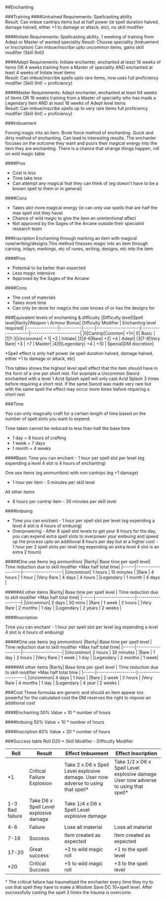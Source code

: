 ##Enchanting

###Training
####Untrained 
Requirements: Spellcasting ability  
Result: Can imbue cantrips items but at half power (ie spell duration halved, damage halved, either +1 to damage or attack, etc), no skill modifier  

####Initate
Requirements: Spellcasting ability, 1 weeking of training from Adept or Master of wanted speciality
Result: Choose speciality (Imbuement or Inscription) Can imbue/inscribe upto uncommon items, gains skill modifier (Skill (Int))

####Adept
Requirements: Initiate enchanter, enchanted at least 16 weeks of items OR 4 weeks training from a Master of speciality AND enchanted at least 4 weeks of Initate level items  
Result: Can imbue/inscribe spells upto rare items, now uses full proficiency modifier (Skill (Int) + proficiency)

####Master
Requirements: Adept enchanter, enchanted at least 64 weeks of items OR 16 weeks training from a Master of speciality who has made a Legendary Item AND at least 16 weeks of Adept level items  
Result: Can imbue/inscribe spells up to very rare items full proficiency modifier (Skill (Int) + proficiency)

###Imbuement

Forcing magic into an item. Brute force method of enchanting. Quick and dirty method of enchanting. Can lead to interesting results. The enchanter focuses on the outcome they want and pours their magical energy into the item they are enchanting. There is a chance that strange things happen, roll on wild magic table

####Pros
* Cost is less
* Time take less
* Can attempt any magical feat they can think of (eg doesn't have to be a known spell to them or in general)

####Cons
* Takes alot more magical energy (ie can only use spells that are half the max spell slot they have)
* Chance of wild magic to give the item an unintentional affect
* Not approved by the Sages of the Arcane outside their specialist research team

###Inscription
Enchanting through marking an item with magical rune/writing/designs.This method finesses magic into an item through carving, inlays, markings, etc of runes, writing, designs, etc into the item

####Pros
* Potential to be better than expected
* Less magic intensive
* Approved by the Sages of the Arcane

####Cons
* The cost of materials
* Takes more time
* Can only be done for magics the user knows of or has the designs for



###Equivalent levels of enchanting & difficulty
|Difficulty level|Spell level|Rarity|Weapon \ Armour  Bonus| Difficulty Modifier | Enchanting level required|
|----------------|-----------|------|----------------------|---------------------|-------------------------|
|0|Cantrip|Common| +1\*| 0| Basic | 
|1|1-3|Uncommon| + 1| +2 | Initiate|
|2|4-6|Rare| +2| +4 | Adept| 
|3|7-8|Very Rare| +3 | +7 | Master|
|4|9|Legendary| +4 | +10 | Special|DM discretion|

\*Spell effect is only half power (ie spell duration halved, damage halved, either +1 to damage or attack, etc)  

This tables shows the highest level spell effect that the item should have in the form of a one per short rest. For example a Uncommon Sword enchanted with a level 1 Acid Splash spell will only cast Acid Splash 3 times before requiring a short rest. If the same Sword was made very rare but with the same spell the effect may occur more times before requiring a short rest

###Time

You can only magically craft for a certain length of time based on the number of spell slots you want to expend.

Time taken cannot be reduced to less than half the base time
* 1 day = 8 hours of crafting
* 1 week = 7 days
* 1 month = 4 weeks

####Basic
Time you can enchant - 1 hour per spell slot per level (eg expending a level 4 slot is 4 hours of enchanting)

One use items (eg ammunition) with non cantrips (eg +1 damage)
* 1 hour per item - 5 minutes per skill level

All other items 
* 8 hours per cantrip item - 30 minutes per skill level

####Imbuing
* Time you can enchant - 1 hour per spell slot per level (eg expending a level 4 slot is 4 hours of embuing)
* Overpowering - After 8 spell slot levels to get your 8 hours for the day, you can expend extra spell slots to overpower your embuing and speed up the process upto an additional 8 hours per day but at a higher cost - 1 hour per 2 spell slots per level (eg expending an extra level 4 slot is an extra 2 hours) 

#####One use items (eg ammunition)
|Rarity| Base time per spell level| Time reduction due to skill modifier \*Max half total time|
|------|--------------------|--------------------|
|Uncommon| 1 hours | 15 minutes |
|Rare | 4 hours | 1 hour |
|Very Rare | 4 days | 4 hours |
|Legendary | 1 month | 4 days |

#####All other items
|Rarity| Base time per spell level | Time reduction due to skill modifier \*Max half total time|
|------|--------------------|--------------------|
|Uncommon| 2 days | 30 mins |
|Rare | 1 week | 2 hours |
|Very Rare | 2 months | 1 day |
|Legendary | 2 years | 2 weeks |

####Inscription

Time you can enchant - 1 hour per spell slot per level (eg expending a level 4 slot is 4 hours of embuing)

#####One use items (eg ammunition)
|Rarity| Base time per spell level | Time reduction due to skill modifier \*Max half total time|
|------|--------------------|--------------------|
|Uncommon| 2 hours | 30 minutes |
|Rare | 1 day | 2 hours |
|Very Rare | 1 week |  1 day |
|Legendary | 2 months | 1 week|

#####All other items
|Rarity| Base time per spell level | Time reduction due to skill modifier \*Max half total time |
|------|--------------------|---------------------|
|Uncommon| 4 days | 1 hour |
|Rare | 2 week | 2 hours |
|Very Rare | 4 months | 1 day |
|Legendary | 4 year | 2 weeks |

###Cost
These formulas are generic and should an item appear too powerful for the calculated cost the DM reserves the right to impose an additional cost

####Enchanting
50% Value + 10 \* number of hours 

####Imbuing
50% Value + 10 \* number of hours 

####Inscription
60% Value + 20 \* number of hours 


###Success table
Roll D20 + Skill Modifier - Difficulty Modifier

|Roll|Result|Effect Imbuement|Effect Inscription|
|----|------|----------------|------------------|
|\*1 | Critical Failure Explosion | Take 2 x D6 x Spell Level explosive damage. User now adverse to using that spell\*| Take 1/2 x D6 x Spell Level explosive damage User now adverse to using that spell\*|
|1-3 Bad failure |  Take D6 x Spell Level explosive damage| Take 1/4 x D6 x Spell Level explosive damage|
|4-6 | Failure | Lose all material | Lose all material |
|7-16 | Success | Item created as expected | Item created as expected|
|17-20 | Great success |+2 to wild magic roll | +1 to the spell level|
|\*20 | Critical Success | +5 to wild magic roll | +3 to the spell level|

\* The critical failure has traumatised the enchanter every time they try to use that spell they have to make a Wisdom Save DC 10+spell level. After successfully casting the spell 3 times the trauma is overcome.
